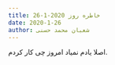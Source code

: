 ```yaml
---
title: خاطره روز 2020-1-26
date: 2020-1-26
author: شعبان محمد حسنی
---
```


اصلا یادم نمیاد امروز چی کار کردم.